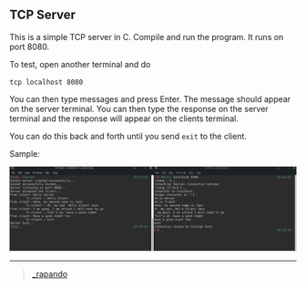 ## TCP Server

This is a simple TCP server in C. Compile and run the program. It runs on port 8080.

To test, open another terminal and do

```
tcp localhost 8080
```

You can then type messages and press Enter. The message should appear on the server terminal. You can then type the response on the server terminal and the response will appear on the clients terminal.

You can do this back and forth until you send `exit` to the client.

Sample:

![img](./tcp.png)

---

> [_rapando](https://twitter.com/_rapando)